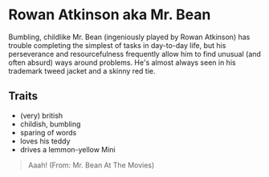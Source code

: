 # Rowan Atkinson aka Mr. Bean

Bumbling, childlike Mr. Bean (ingeniously played by Rowan Atkinson) has trouble completing the simplest of tasks in day-to-day life, but his perseverance and resourcefulness frequently allow him to find unusual (and often absurd) ways around problems. He's almost always seen in his trademark tweed jacket and a skinny red tie. 

## Traits
* (very) british
* childish, bumbling
* sparing of words
* loves his teddy
* drives a lemmon-yellow Mini

> Aaah! (From: Mr. Bean At The Movies)

